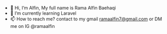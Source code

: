 - 👋 Hi, I’m Alfin, My full name is Rama Alfin Baehaqi
- 🌱 I’m currently learning Laravel
- 📫 How to reach me? contact to my gmail ramaalfin7@gmail.com or DM me on IG @ramaalfin

<!---
ramaalfin/ramaalfin is a ✨ special ✨ repository because its `README.md` (this file) appears on your GitHub profile.
You can click the Preview link to take a look at your changes.
--->
